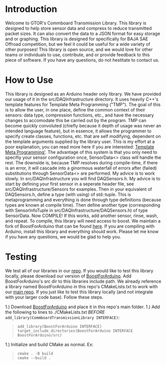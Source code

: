 # Introduction
Welcome to GTOR's Commboard Transmission Library. This library is designed to help store sensor data and compress to reduce transmitted packet sizes. It can also convert the data to a JSON format for easy storage and or graphing. This library is designed for specifically for BAJA SAE Offroad competition, but we feel it could be useful for a wide variety of other purposes! This library is open source, and we would love for other teams or individuals to use, contribute, and or provide feedback to this piece of software. If you have any questions, do not hestitate to contact us.

# How to Use
This library is designed as an Arduino header only library. We have provided our usage of it in the src/DAQInfrastructure directory. It uses heavily C++'s template features for Template Meta Programming ("TMP"). The goal of this is to allow the user, in one place, define the common context of their sensors: data type, compression functions, etc., and have the necessary changes to accomodate this be carried out by the program. TMP can become quickly convoluted (chiefly because it depth of usage was never an intended language feature), but in essence, it allows the programmer to specify create classes, functions, etc. that are self modifying, dependent on the template arguments supplied by the library user. This is my effort at a poor explanation, you can read more here if you are interested: [Template Meta Programming'](https://en.wikibooks.org/wiki/C%2B%2B_Programming/Templates/Template_Meta-Programming). The advantage of this system is that you only need to specifiy your sensor configuration once, SensorData<> class will handle the rest. The downside is, because TMP resolves during compile-time, if there is an error, it will cascade into a ginormous waterfall of errors after (failed) substitutions through SensorData<> are performed. My advice is to work slowly. In src/DAQInfrastructure you will find DAQSensors.h. My advice is to start by defining your first sensor in a seperate header file, see src/DAQInfrastructure/Sensors for examples. Then in your equivalent of DAQSensors.h, define a type (with using) of std::tuple<YourNewSensorClassType>. This is metaprogramming and everything is done through type definitions (because types are known at compile time). Then define another type (corresponding with SensorInfoTuple in src/DAQInfrastructure/DAQSensors.h) of type SensorData<MyTupleTypeIDefinedInThePreviousStep>. Now COMPILE! If this works, add another sensor, rinse, wash, and repeat. To compile, this library will need access to boost. We maintain a fork of BoostForArduino that can be found [here](https://github.com/Georgia-Tech-Off-Road/BoostForArduin). If you are compiling with Arduino, install this library and everything should work. Please let me know if you have any questions, we would be glad to help you.

# Testing
We test all of our libraries in our [repo](https://github.com/Georgia-Tech-Off-Road/GTOR-DAQ). If you would like to test this library locally, please download our version of [BoostForArduino](https://github.com/Georgia-Tech-Off-Road/BoostForArduino). Add BoostForArduino's src dir to this libraries include path. We already reference a library named BoostForArduino in this repo's CMakeLists.txt to work with our [main repo](https://github.com/Georgia-Tech-Off-Road/GTOR-DAQ). If you just like to test this library locally (and not integrate with your larger code base). Follow these steps.

1.) Download [BoostForArduino](https://github.com/Georgia-Tech-Off-Road/BoostForArduino) and place it in this repo's main folder.
1.) Add the following to lines to ./CMakeLists.txt *BEFORE* ``add_library(CommboardTransmissionLibrary INTERFACE)``:
> ```
> add_library(BoostForArduino INTERFACE)
> target_include_directories(BoostForArduino INTERFACE BoostForArduino/src)
> ```
1.) Initialize and build CMake as normal. Ex:
> ```
> cmake . -B build
> cmake --build .
> ```
